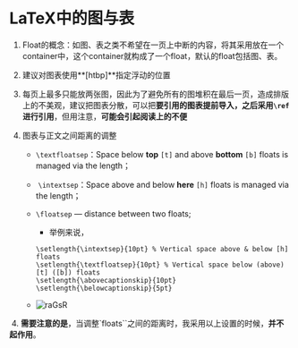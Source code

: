 # LaTeX中的图与表

1. Float的概念：如图、表之类不希望在一页上中断的内容，将其采用放在一个container中，这个container就构成了一个float，默认的float包括图、表。

2. 建议对图表使用**[htbp]**指定浮动的位置

3. 每页上最多只能放两张图，因此为了避免所有的图堆积在最后一页，造成排版上的不美观，建议把图表分散，可以把**要引用的图表提前导入，之后采用`\ref`进行引用**，但用注意，**可能会引起阅读上的不便**

4. 图表与正文之间距离的调整

   - `\textfloatsep`：Space below **top** `[t]` and above **bottom** `[b]` floats is managed via the length；

   -  `\intextsep`：Space above and below **here** `[h]` floats is managed via the length；

   - `\floatsep` — distance between two floats;

     - 举例来说，

     ```
     \setlength{\intextsep}{10pt} % Vertical space above & below [h] floats
     \setlength{\textfloatsep}{10pt} % Vertical space below (above) [t] ([b]) floats
     \setlength{\abovecaptionskip}{10pt}
     \setlength{\belowcaptionskip}{5pt}
     ```

   - ![raGsR](F:\User\Documents\Work\Coding\LaTeX\picture\raGsR.png)

​	4.  **需要注意的是**，当调整`floats``之间的距离时，我采用以上设置的时候，**并不起作用**。
